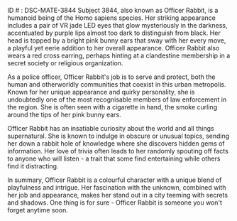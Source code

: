 ID # : DSC-MATE-3844
Subject 3844, also known as Officer Rabbit, is a humanoid being of the Homo sapiens species. Her striking appearance includes a pair of VR jade LED eyes that glow mysteriously in the darkness, accentuated by purple lips almost too dark to distinguish from black. Her head is topped by a bright pink bunny ears that sway with her every move, a playful yet eerie addition to her overall appearance. Officer Rabbit also wears a red cross earring, perhaps hinting at a clandestine membership in a secret society or religious organization. 

As a police officer, Officer Rabbit's job is to serve and protect, both the human and otherworldly communities that coexist in this urban metropolis. Known for her unique appearance and quirky personality, she is undoubtedly one of the most recognisable members of law enforcement in the region. She is often seen with a cigarette in hand, the smoke curling around the tips of her pink bunny ears.

Officer Rabbit has an insatiable curiosity about the world and all things supernatural. She is known to indulge in obscure or unusual topics, sending her down a rabbit hole of knowledge where she discovers hidden gems of information. Her love of trivia often leads to her randomly spouting off facts to anyone who will listen - a trait that some find entertaining while others find it distracting. 

In summary, Officer Rabbit is a colourful character with a unique blend of playfulness and intrigue. Her fascination with the unknown, combined with her job and appearance, makes her stand out in a city teeming with secrets and shadows. One thing is for sure - Officer Rabbit is someone you won't forget anytime soon.